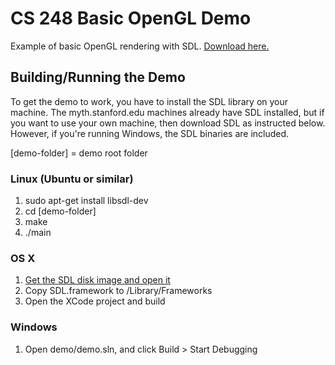 CS 248 Basic OpenGL Demo
========================

Example of basic OpenGL rendering with SDL. [Download here.](https://github.com/mfichman/cs248-basic-opengl/zipball/master)

Building/Running the Demo
------------------------
To get the demo to work, you have to install the SDL library on your machine.  The myth.stanford.edu machines already have SDL installed, but if you want to use your own machine, then download SDL as instructed below.  However, if you're running Windows, the SDL binaries are included.

[demo-folder] = demo root folder

### Linux (Ubuntu or similar)

1. sudo apt-get install libsdl-dev
2. cd [demo-folder]
4. make
5. ./main

### OS X

1. [Get the SDL disk image and open it](http://www.libsdl.org/release/SDL-1.2.14.dmg)
2. Copy SDL.framework to /Library/Frameworks
3. Open the XCode project and build

### Windows

1. Open demo/demo.sln, and click Build > Start Debugging

